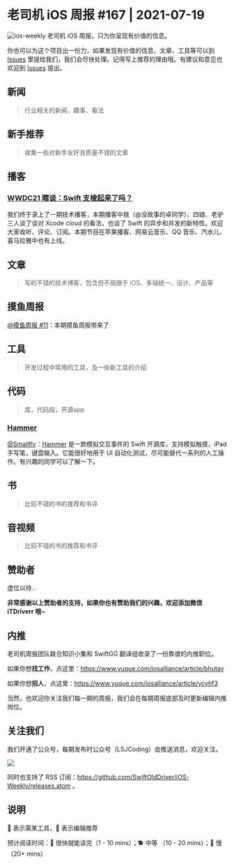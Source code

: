 # 老司机 iOS 周报 #167 | 2021-07-19

![ios-weekly](https://github.com/SwiftOldDriver/iOS-Weekly/blob/master/assets/ios-weekly.png?raw=true)
老司机 iOS 周报，只为你呈现有价值的信息。

你也可以为这个项目出一份力，如果发现有价值的信息、文章、工具等可以到 [Issues](https://github.com/SwiftOldDriver/iOS-Weekly/issues) 里提给我们，我们会尽快处理。记得写上推荐的理由哦。有建议和意见也欢迎到 [Issues](https://github.com/SwiftOldDriver/iOS-Weekly/issues) 提出。

## 新闻

> 行业相关的新闻、趣事、看法

## 新手推荐

> 收集一些对新手友好且质量不错的文章
> 
## 播客
### [WWDC21 瞎谈：Swift 支棱起来了吗？](https://www.xiaoyuzhoufm.com/episode/60ef7aababf61dc037c4a96a)

我们终于录上了一期技术播客，本期播客中我（@没故事的卓同学）、四娘、老驴三人谈了谈对 Xcode cloud 的看法，也谈了 Swift 的异步和并发的新特性。欢迎大家收听、评论、订阅。本期节目在苹果播客、网易云音乐、QQ 音乐、汽水儿、喜马拉雅中也有上线。

## 文章

> 写的不错的技术博客，包含但不局限于 iOS、多端统一、设计、产品等

## 摸鱼周报

[@摸鱼周报 #11](https://mp.weixin.qq.com/s/hE9wYlLX8F1sKjIF5eIPVQ)：本期摸鱼周报带来了

## 工具

> 开发过程中常用的工具，及一些新工具的介绍

## 代码

> 库，代码段，开源app

### [Hammer](https://github.com/lyft/Hammer)

[@Smallfly](https://github.com/iostalks)：[Hammer](https://github.com/lyft/Hammer) 是一款模拟交互事件的 Swift 开源库，支持模拟触摸，iPad 手写笔，键盘输入。它能很好地用于 UI 自动化测试，尽可能替代一系列的人工操作。有兴趣的同学可以了解一下。

## 书

> 比较不错的书的推荐和书评

## 音视频

> 比较不错的书的推荐和书评

## 赞助者

虚位以待..

**非常感谢以上赞助者的支持，如果你也有赞助我们的兴趣，欢迎添加微信 iTDriverr 哦~**

## 内推

老司机周报团队联合知识小集和 SwiftGG 翻译组收录了一份靠谱的内推职位。

如果你想**找工作**，点这里：https://www.yuque.com/iosalliance/article/bhutav

如果你想**招人**，点这里：https://www.yuque.com/iosalliance/article/ycyhf3

当然，也欢迎你关注我们每一期的周报，我们会在每期周报底部及时更新编辑内推岗位。

## 关注我们

我们开通了公众号，每期发布时公众号（LSJCoding）会推送消息，欢迎关注。

![](https://github.com/SwiftOldDriver/iOS-Weekly/blob/master/assets/qrcode_for_wechat.jpg?raw=true)

同时也支持了 RSS 订阅：https://github.com/SwiftOldDriver/iOS-Weekly/releases.atom 。

## 说明

🚧 表示需某工具，🌟 表示编辑推荐

预计阅读时间：🐎 很快就能读完（1 - 10 mins）；🐕 中等 （10 - 20 mins）；🐢 慢（20+ mins）
